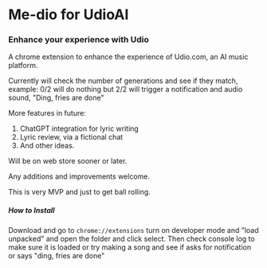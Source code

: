 # Me-dio for UdioAI
### Enhance your experience with Udio

A chrome extension to enhance the experience of Udio.com, an AI music platform.

Currently will check the number of generations and see if they match, example: 0/2 will do nothing but 2/2 will trigger a notification and audio sound, "Ding, fries are done"

More features in future:

1. ChatGPT integration for lyric writing
2. Lyric review, via a fictional chat
3. And other ideas.

Will be on web store sooner or later. 

Any additions and improvements welcome. 

This is very MVP and just to get ball rolling.

##### How to Install

Download and go to `chrome://extensions` turn on developer mode and "load unpacked" and open the folder and click select. Then check console log to make sure it is loaded or try making a song and see if asks for notification or says "ding, fries are done"
